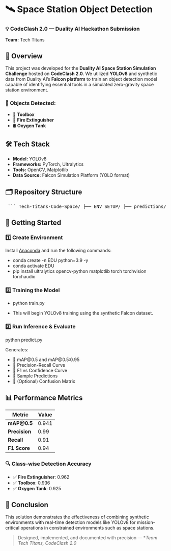 # 🛰️ Space Station Object Detection  
### 💡 CodeClash 2.0 — Duality AI Hackathon Submission  
**Team:** Tech Titans 


## 🧩 Overview

This project was developed for the **Duality AI Space Station Simulation Challenge** hosted on **CodeClash 2.0**. We utilized **YOLOv8** and synthetic data from Duality AI’s **Falcon platform** to train an object detection model capable of identifying essential tools in a simulated zero-gravity space station environment.  

### 🎯 Objects Detected:
- 🔧 **Toolbox**  
- 🧯 **Fire Extinguisher**  
- 🛢️ **Oxygen Tank**  


## 🛠️ Tech Stack

- **Model:** YOLOv8  
- **Frameworks:** PyTorch, Ultralytics  
- **Tools:** OpenCV, Matplotlib  
- **Data Source:** Falcon Simulation Platform (YOLO format)  


## 🗂️ Repository Structure

<pre> ``` Tech-Titans-Code-Space/ ├── ENV_SETUP/ ├── predictions/ │ ├── images/ │ └── labels/ ├── test/ │ ├── images/ │ ├── labels/ │ └── labels.cache ├── train/ │ ├── images/ │ ├── labels/ │ └── labels.cache ├── val/ │ ├── images/ │ ├── labels/ │ └── labels.cache ├── runs/ │ └── detect/ │ ├── train/ │ └── val/ ├── .gitattributes ├── classes.txt ├── CodeClash2.0_Tech_Titans.pdf ├── predict.py ├── README.md ├── Report.pdf ├── train.py ├── yolo_params.yaml ├── yolo11n.pt └── yolov8s.pt ``` </pre>


## 🚀 Getting Started

### 1️⃣ Create Environment

Install [Anaconda](https://www.anaconda.com/products/distribution) and run the following commands:

- conda create -n EDU python=3.9 -y
- conda activate EDU
- pip install ultralytics opencv-python matplotlib torch torchvision torchaudio


### 2️⃣ Training the Model


- python train.py


- This will begin YOLOv8 training using the synthetic Falcon dataset.

### 3️⃣ Run Inference & Evaluate


python predict.py

Generates:

* 🔹 mAP\@0.5 and mAP\@0.5:0.95
* 🔹 Precision-Recall Curve
* 🔹 F1 vs Confidence Curve
* 🔹 Sample Predictions
* 🔹 (Optional) Confusion Matrix


## 📊 Performance Metrics

| Metric        | Value |
| ------------- | ----- |
| **mAP\@0.5**  | 0.941 |
| **Precision** | 0.99  |
| **Recall**    | 0.91  |
| **F1 Score**  | 0.94  |

### 🔍 Class-wise Detection Accuracy

* ✅ **Fire Extinguisher**: 0.962
* ✅ **Toolbox**: 0.936
* ✅ **Oxygen Tank**: 0.925


## 🏁 Conclusion

This solution demonstrates the effectiveness of combining synthetic environments with real-time detection models like YOLOv8 for mission-critical operations in constrained environments such as space stations.

> Designed, implemented, and documented with precision — **Team Tech Titans, CodeClash 2.0*
